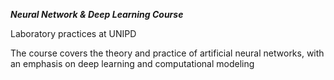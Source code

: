 ***Neural Network & Deep Learning Course***

Laboratory practices at UNIPD

The course covers the theory and practice of artificial neural networks,
with an emphasis on deep learning and computational modeling
